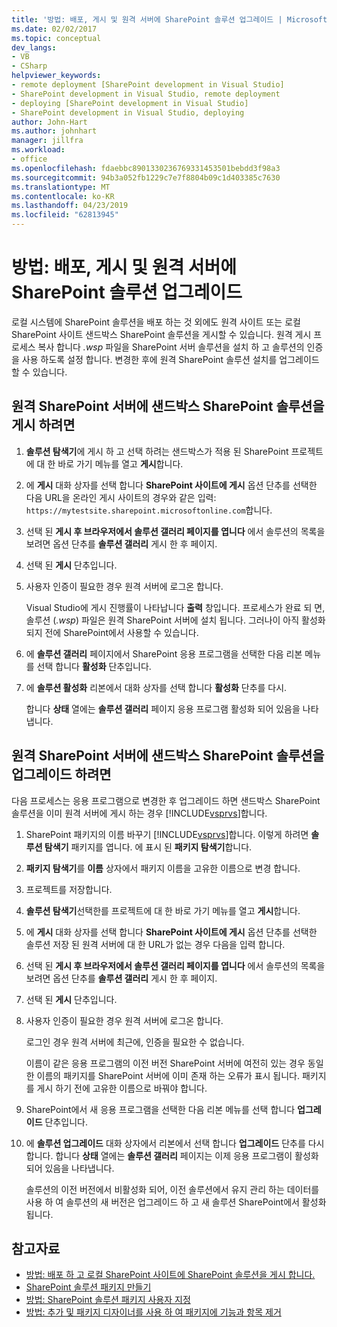 ```yaml
---
title: '방법: 배포, 게시 및 원격 서버에 SharePoint 솔루션 업그레이드 | Microsoft Docs'
ms.date: 02/02/2017
ms.topic: conceptual
dev_langs:
- VB
- CSharp
helpviewer_keywords:
- remote deployment [SharePoint development in Visual Studio]
- SharePoint development in Visual Studio, remote deployment
- deploying [SharePoint development in Visual Studio]
- SharePoint development in Visual Studio, deploying
author: John-Hart
ms.author: johnhart
manager: jillfra
ms.workload:
- office
ms.openlocfilehash: fdaebbc8901330236769331453501bebdd3f98a3
ms.sourcegitcommit: 94b3a052fb1229c7e7f8804b09c1d403385c7630
ms.translationtype: MT
ms.contentlocale: ko-KR
ms.lasthandoff: 04/23/2019
ms.locfileid: "62813945"
---
```

# <a name="how-to-deploy-publish-and-upgrade-sharepoint-solutions-on-a-remote-server"></a>방법: 배포, 게시 및 원격 서버에 SharePoint 솔루션 업그레이드
  로컬 시스템에 SharePoint 솔루션을 배포 하는 것 외에도 원격 사이트 또는 로컬 SharePoint 사이트 샌드박스 SharePoint 솔루션을 게시할 수 있습니다. 원격 게시 프로세스 복사 합니다 *.wsp* 파일을 SharePoint 서버 솔루션을 설치 하 고 솔루션의 인증을 사용 하도록 설정 합니다. 변경한 후에 원격 SharePoint 솔루션 설치를 업그레이드할 수 있습니다.

## <a name="to-publish-a-sandboxed-sharepoint-solution-to-a-remote-sharepoint-server"></a>원격 SharePoint 서버에 샌드박스 SharePoint 솔루션을 게시 하려면

1. **솔루션 탐색기**에 게시 하 고 선택 하려는 샌드박스가 적용 된 SharePoint 프로젝트에 대 한 바로 가기 메뉴를 열고 **게시**합니다.

2. 에 **게시** 대화 상자를 선택 합니다 **SharePoint 사이트에 게시** 옵션 단추를 선택한 다음 URL을 온라인 게시 사이트의 경우와 같은 입력: `https://mytestsite.sharepoint.microsoftonline.com`합니다.

3. 선택 된 **게시 후 브라우저에서 솔루션 갤러리 페이지를 엽니다** 에서 솔루션의 목록을 보려면 옵션 단추를 **솔루션 갤러리** 게시 한 후 페이지.

4. 선택 된 **게시** 단추입니다.

5. 사용자 인증이 필요한 경우 원격 서버에 로그온 합니다.

     Visual Studio에 게시 진행률이 나타납니다 **출력** 창입니다. 프로세스가 완료 되 면, 솔루션 (*.wsp*) 파일은 원격 SharePoint 서버에 설치 됩니다. 그러나이 아직 활성화 되지 전에 SharePoint에서 사용할 수 있습니다.

6. 에 **솔루션 갤러리** 페이지에서 SharePoint 응용 프로그램을 선택한 다음 리본 메뉴를 선택 합니다 **활성화** 단추입니다.

7. 에 **솔루션 활성화** 리본에서 대화 상자를 선택 합니다 **활성화** 단추를 다시.

     합니다 **상태** 열에는 **솔루션 갤러리** 페이지 응용 프로그램 활성화 되어 있음을 나타냅니다.

## <a name="to-upgrade-a-sandboxed-sharepoint-solution-on-a-remote-sharepoint-server"></a>원격 SharePoint 서버에 샌드박스 SharePoint 솔루션을 업그레이드 하려면
 다음 프로세스는 응용 프로그램으로 변경한 후 업그레이드 하면 샌드박스 SharePoint 솔루션을 이미 원격 서버에 게시 하는 경우 [!INCLUDE[vsprvs](../sharepoint/includes/vsprvs-md.md)]합니다.

1. SharePoint 패키지의 이름 바꾸기 [!INCLUDE[vsprvs](../sharepoint/includes/vsprvs-md.md)]합니다. 이렇게 하려면 **솔루션 탐색기** 패키지를 엽니다. 에 표시 된 **패키지 탐색기**합니다.

2. **패키지 탐색기**를 **이름** 상자에서 패키지 이름을 고유한 이름으로 변경 합니다.

3. 프로젝트를 저장합니다.

4. **솔루션 탐색기**선택한를 프로젝트에 대 한 바로 가기 메뉴를 열고 **게시**합니다.

5. 에 **게시** 대화 상자를 선택 합니다 **SharePoint 사이트에 게시** 옵션 단추를 선택한 솔루션 저장 된 원격 서버에 대 한 URL가 없는 경우 다음을 입력 합니다.

6. 선택 된 **게시 후 브라우저에서 솔루션 갤러리 페이지를 엽니다** 에서 솔루션의 목록을 보려면 옵션 단추를 **솔루션 갤러리** 게시 한 후 페이지.

7. 선택 된 **게시** 단추입니다.

8. 사용자 인증이 필요한 경우 원격 서버에 로그온 합니다.

     로그인 경우 원격 서버에 최근에, 인증을 필요한 수 없습니다.

     이름이 같은 응용 프로그램의 이전 버전 SharePoint 서버에 여전히 있는 경우 동일한 이름의 패키지를 SharePoint 서버에 이미 존재 하는 오류가 표시 됩니다. 패키지를 게시 하기 전에 고유한 이름으로 바꿔야 합니다.

9. SharePoint에서 새 응용 프로그램을 선택한 다음 리본 메뉴를 선택 합니다 **업그레이드** 단추입니다.

10. 에 **솔루션 업그레이드** 대화 상자에서 리본에서 선택 합니다 **업그레이드** 단추를 다시 합니다. 합니다 **상태** 열에는 **솔루션 갤러리** 페이지는 이제 응용 프로그램이 활성화 되어 있음을 나타냅니다.

     솔루션의 이전 버전에서 비활성화 되어, 이전 솔루션에서 유지 관리 하는 데이터를 사용 하 여 솔루션의 새 버전은 업그레이드 하 고 새 솔루션 SharePoint에서 활성화 됩니다.

## <a name="see-also"></a>참고자료
- [방법: 배포 하 고 로컬 SharePoint 사이트에 SharePoint 솔루션을 게시 합니다.](../sharepoint/how-to-deploy-and-publish-a-sharepoint-solution-to-a-local-sharepoint-site.md)
- [SharePoint 솔루션 패키지 만들기](../sharepoint/creating-sharepoint-solution-packages.md)
- [방법: SharePoint 솔루션 패키지 사용자 지정](../sharepoint/how-to-customize-a-sharepoint-solution-package.md)
- [방법: 추가 및 패키지 디자이너를 사용 하 여 패키지에 기능과 항목 제거](../sharepoint/how-to-add-and-remove-features-and-items-to-a-package-by-using-the-package-designer.md)
